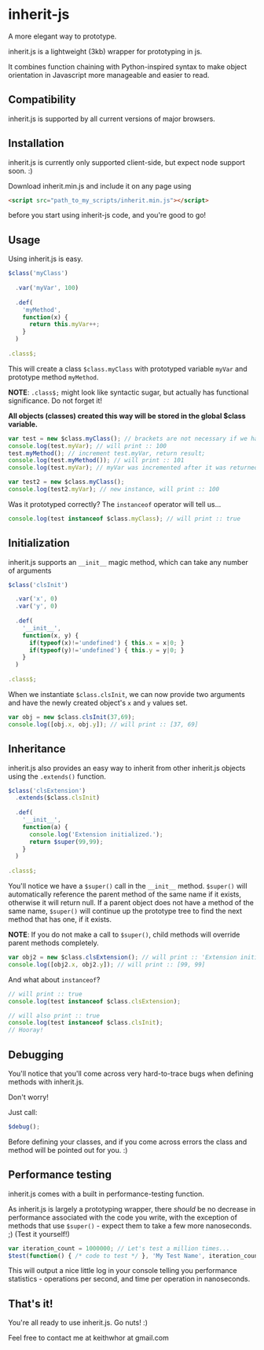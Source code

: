 inherit-js
==========

A more elegant way to prototype.

inherit.js is a lightweight (3kb) wrapper for prototyping in js.

It combines function chaining with Python-inspired syntax
to make object orientation in Javascript more manageable and easier to read.

Compatibility
-------------

inherit.js is supported by all current versions of major browsers.

Installation
------------

inherit.js is currently only supported client-side, but expect node support soon. :)

Download inherit.min.js and include it on any page using

```html
<script src="path_to_my_scripts/inherit.min.js"></script>
```

before you start using inherit-js code, and you're good to go!

Usage
-----

Using inherit.js is easy.

```javascript
$class('myClass')
  
  .var('myVar', 100)
  
  .def(
    'myMethod',
    function(x) {
      return this.myVar++;
    }
  )
    
.class$;
```

This will create a class ```$class.myClass``` with prototyped variable ```myVar``` and prototype method ```myMethod```.

__NOTE__: ```.class$;``` might look like syntactic sugar, but actually has functional significance. Do not forget it!

__All objects (classes) created this way will be stored in the global $class variable.__

```javascript
var test = new $class.myClass(); // brackets are not necessary if we have no initialization variables
console.log(test.myVar); // will print :: 100
test.myMethod(); // increment test.myVar, return result;
console.log(test.myMethod()); // will print :: 101
console.log(test.myVar); // myVar was incremented after it was returned, will print :: 102

var test2 = new $class.myClass();
console.log(test2.myVar); // new instance, will print :: 100
```

Was it prototyped correctly? The ```instanceof``` operator will tell us...

```javascript
console.log(test instanceof $class.myClass); // will print :: true
```

Initialization
--------------

inherit.js supports an ```__init__``` magic method, which can take any number of arguments

```javascript
$class('clsInit')

  .var('x', 0)
  .var('y', 0)
  
  .def(
    '__init__',
    function(x, y) {
      if(typeof(x)!='undefined') { this.x = x|0; }
      if(typeof(y)!='undefined') { this.y = y|0; }
    }
  )
  
.class$;
```

When we instantiate ```$class.clsInit```, we can now provide two arguments and have the newly created object's ```x``` and ```y``` values set.

```javascript
var obj = new $class.clsInit(37,69);
console.log([obj.x, obj.y]); // will print :: [37, 69]
```

Inheritance
-----------

inherit.js also provides an easy way to inherit from other inherit.js objects using the ```.extends()``` function.

```javascript
$class('clsExtension')
  .extends($class.clsInit)
  
  .def(
    '__init__',
    function(a) {
      console.log('Extension initialized.');
      return $super(99,99);
    }
  )
  
.class$;
```

You'll notice we have a ```$super()``` call in the ```__init__``` method.
```$super()``` will automatically reference the parent method of the same name if it exists, otherwise it will return null.
If a parent object does not have a method of the same name, ```$super()``` will continue up the prototype tree to find the next method that has one, if it exists.

__NOTE__: If you do not make a call to ```$super()```, child methods will override parent methods completely.

```javascript
var obj2 = new $class.clsExtension(); // will print :: 'Extension initialized.'
console.log([obj2.x, obj2.y]); // will print :: [99, 99]
```

And what about ```instanceof```?

```javascript
// will print :: true
console.log(test instanceof $class.clsExtension);

// will also print :: true
console.log(test instanceof $class.clsInit);
// Hooray!
```

Debugging
---------

You'll notice that you'll come across very hard-to-trace bugs when defining methods with inherit.js.

Don't worry!

Just call:
```javascript
$debug();
```

Before defining your classes, and if you come across errors the class and method will be pointed out for you. :)

Performance testing
-------------------

inherit.js comes with a built in performance-testing function.

As inherit.js is largely a prototyping wrapper, there *should* be no decrease in performance associated with
the code you write, with the exception of methods that use ```$super()``` - expect them to take a few more nanoseconds. ;)
(Test it yourself!)

```javascript
var iteration_count = 1000000; // Let's test a million times...
$test(function() { /* code to test */ }, 'My Test Name', iteration_count);
```

This will output a nice little log in your console telling you performance statistics - operations per second, and time per operation in nanoseconds.

That's it!
----------

You're all ready to use inherit.js. Go nuts! :)

Feel free to contact me at keithwhor at gmail.com

    
